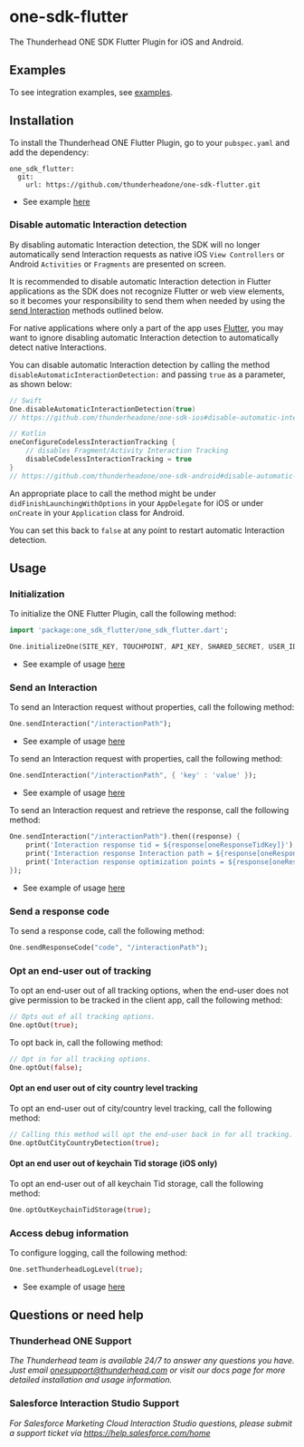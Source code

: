 # one-sdk-flutter

The Thunderhead ONE SDK Flutter Plugin for iOS and Android.

## Examples
To see integration examples, see [examples](https://github.com/thunderheadone/one-sdk-flutter/tree/master/examples/). 

## Installation
To install the Thunderhead ONE Flutter Plugin, go to your `pubspec.yaml` and add the dependency:
```
one_sdk_flutter:
  git:
    url: https://github.com/thunderheadone/one-sdk-flutter.git
```
* See example [here](https://github.com/thunderheadone/one-sdk-flutter/tree/master/examples/flutter_example/pubspec.yaml#L23)

### Disable automatic Interaction detection
By disabling automatic Interaction detection, the SDK will no longer automatically send Interaction requests as native iOS `View Controllers` or Android `Activities` or `Fragments` are presented on screen. 

It is recommended to disable automatic Interaction detection in Flutter applications as the SDK does not recognize Flutter or web view elements, so it becomes your responsibility to send them when needed by using the [send Interaction](#send-an-interaction) methods outlined below.  

For native applications where only a part of the app uses [Flutter](https://flutter.dev/docs/development/add-to-app), you may want to ignore disabling automatic Interaction detection to automatically detect native Interactions.

You can disable automatic Interaction detection by calling the method `disableAutomaticInteractionDetection:` and passing `true` as a parameter, as shown below:

```swift
// Swift
One.disableAutomaticInteractionDetection(true)
// https://github.com/thunderheadone/one-sdk-ios#disable-automatic-interaction-detection
```

```kotlin
// Kotlin
oneConfigureCodelessInteractionTracking {
    // disables Fragment/Activity Interaction Tracking
    disableCodelessInteractionTracking = true 
}
// https://github.com/thunderheadone/one-sdk-android#disable-automatic-interaction-detection
```

An appropriate place to call the method might be under `didFinishLaunchingWithOptions` in your `AppDelegate` for iOS or under `onCreate` in your `Application` class for Android.

You can set this back to `false` at any point to restart automatic Interaction detection.

## Usage
### Initialization
To initialize the ONE Flutter Plugin, call the following method:
```dart
import 'package:one_sdk_flutter/one_sdk_flutter.dart';

One.initializeOne(SITE_KEY, TOUCHPOINT, API_KEY, SHARED_SECRET, USER_ID, HOST, false);
```
* See example of usage [here](https://github.com/thunderheadone/one-sdk-flutter/tree/master/examples/flutter_example/lib/main.dart#L61)

### Send an Interaction 
To send an Interaction request without properties, call the following method:
```dart
One.sendInteraction("/interactionPath");
```
* See example of usage [here](https://github.com/thunderheadone/one-sdk-flutter/tree/master/examples/flutter_example/lib/main.dart#L158)

To send an Interaction request with properties, call the following method:
```dart
One.sendInteraction("/interactionPath", { 'key' : 'value' });
```
* See example of usage [here](https://github.com/thunderheadone/one-sdk-flutter/tree/master/examples/flutter_example/lib/main.dart#L139)

To send an Interaction request and retrieve the response, call the following method:
```dart
One.sendInteraction("/interactionPath").then((response) {
    print('Interaction response tid = ${response[oneResponseTidKey]}');
    print('Interaction response Interaction path = ${response[oneResponseInteractionPathKey]}');
    print('Interaction response optimization points = ${response[oneResponseOptimizationPointsKey]}');
});
```
* See example of usage [here](https://github.com/thunderheadone/one-sdk-flutter/tree/master/examples/flutter_example/lib/main.dart#L65)

### Send a response code
To send a response code, call the following method:
```dart
One.sendResponseCode("code", "/interactionPath");
```

### Opt an end-user out of tracking
To opt an end-user out of all tracking options, when the end-user does not give permission to be tracked in the client app, call the following method:
```dart
// Opts out of all tracking options.  
One.optOut(true);
```

To opt back in, call the following method:
```dart
// Opt in for all tracking options.
One.optOut(false);
```

#### Opt an end user out of city country level tracking
To opt an end-user out of city/country level tracking, call the following method:
```dart
// Calling this method will opt the end-user back in for all tracking. 
One.optOutCityCountryDetection(true);
```

#### Opt an end user out of keychain Tid storage (iOS only)
To opt an end-user out of all keychain Tid storage, call the following method:
```dart
One.optOutKeychainTidStorage(true);
```

### Access debug information
To configure logging, call the following method:
```dart
One.setThunderheadLogLevel(true);
```
* See example of usage [here](https://github.com/thunderheadone/one-sdk-flutter/tree/master/examples/flutter_example/lib/main.dart#L59)

## Questions or need help

### Thunderhead ONE Support
_The Thunderhead team is available 24/7 to answer any questions you have. Just email onesupport@thunderhead.com or visit our docs page for more detailed installation and usage information._

### Salesforce Interaction Studio Support
_For Salesforce Marketing Cloud Interaction Studio questions, please submit a support ticket via https://help.salesforce.com/home_
